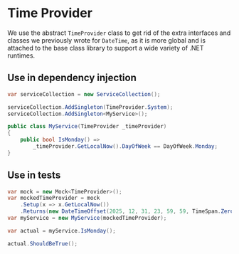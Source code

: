 # Time Provider

We use the abstract `TimeProvider` class to get rid of the extra interfaces and
classes we previously wrote for `DateTime`, as it is more global and is attached
to the base class library to support a wide variety of .NET runtimes.

## Use in dependency injection

```csharp
var serviceCollection = new ServiceCollection();

serviceCollection.AddSingleton(TimeProvider.System);
serviceCollection.AddSingleton<MyService>();

public class MyService(TimeProvider _timeProvider)
{
    public bool IsMonday() =>
        _timeProvider.GetLocalNow().DayOfWeek == DayOfWeek.Monday;
}
```

## Use in tests

```csharp
var mock = new Mock<TimeProvider>();
var mockedTimeProvider = mock
    .Setup(x => x.GetLocalNow())
    .Returns(new DateTimeOffset(2025, 12, 31, 23, 59, 59, TimeSpan.Zero));;
var myService = new MyService(mockedTimeProvider);

var actual = myService.IsMonday();

actual.ShouldBeTrue();
```
